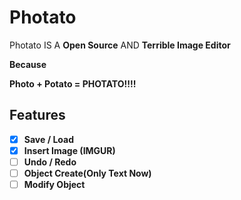 # Photato
Photato IS A <b>Open Source</b> AND <b> Terrible Image Editor
  
  Because
  
  Photo + Potato = PHOTATO!!!!

## Features
- [x]   Save / Load
- [x] Insert Image (IMGUR)
- [ ]  Undo / Redo
- [ ]  Object Create(Only Text Now)
- [ ] Modify Object
